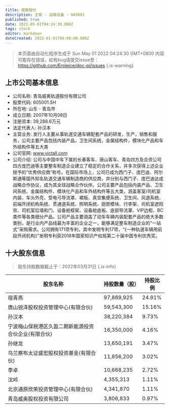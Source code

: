 ```yaml
---
title: 威奥股份
description: 主板 - 运输设备 - 605001
published: true
date: 2022-05-01T04:24:30.000Z
tags: stock
editor: markdown
dateCreated: 2022-01-01T00:00:00.000Z
---
```


> 本页面由自动化程序生成于 Sun May 01 2022 04:24:30 GMT+0800
> 内容可能存在错误，如有bug请提交issue至：https://github.com/Eroleice/doc-pi/issues
{.is-warning}

## 上市公司基本信息
- 公司名称: 青岛威奥轨道股份有限公司
- 股票代码: 605001.SH
- 所在地: 山东 - 青岛市
- 成立日期: 2007年10月08日
- 注册资本: 39,288.6万元
- 法定代表人: 孙汉本
- 主营业务: 发行人主要从事轨道交通车辆配套产品的研发，生产，销售和服务，公司主要产品包括内装产品，卫生间系统，金属结构件，模块化产品和车外结构件等五大类
- 公司官网: www.victall.com
- 公司介绍: 公司与中国中车下属的长春客车、唐山客车、青岛四方及合资公司四方庞巴迪等主要整车制造企业建立了稳定的合作关系，并多次获得上述企业授予的“优秀供应商”称号。在国际市场上，公司已成为西门子、庞巴迪、阿尔斯通等国外知名轨道交通车辆制造商的供应商，并分别与西门子、庞巴迪达成战略合作协议，成为其全球战略合作伙伴。公司主要产品包括内装产品、卫生间系统、金属结构件、模块化产品和车外结构件等五大类，涵盖客室/司机室内装、车头外壳、受电弓导流罩、裙板、真空集便系统、卫生间、风道系统、前端开闭机构系统、贯通道系统、照明系统、厨房模块、行李架、司机室遮阳帘、司机室后墙和门、设备舱框架、设备舱底板、底部导流罩、VIP边柜、BC类件等各类细分产品。公司产品主要涵盖了动车车辆内装配套产品的绝大多数类别，是行业内产品线最为丰富的企业之一，能够满足整车制造企业的“一站式”采购需求。公司拥有171项专利，其中发明专利17项，“《一种轨道车辆用前段开闭机构》”发明专利获2018年国家知识产权局第二十届中国专利优秀奖。


## 十大股东信息
> 股东持股数据截止于：2022年03月31日
{.is-info}

| 股东名称 | 持股数量（股） | 持股比例 |
| --- | --- | --- |
| 宿青燕 | 97,869,925 | 24.91% |
| 唐山锐泽股权投资管理中心(有限合伙) | 59,543,300 | 15.16% |
| 孙汉本 | 38,220,384 | 9.73% |
| 宁波梅山保税港区久盈二期新能源投资合伙企业(有限合伙) | 16,350,000 | 4.16% |
| 孙继龙 | 13,650,191 | 3.47% |
| 乌兰察布太证盛宏股权投资基金(有限合伙) | 11,856,200 | 3.02% |
| 李卓 | 10,668,235 | 2.72% |
| 沈岭 | 4,355,313 | 1.11% |
| 北京通原欣荣投资管理中心(有限合伙) | 4,341,870 | 1.11% |
| 青岛威奥股权投资有限公司 | 3,806,833 | 0.97% |




